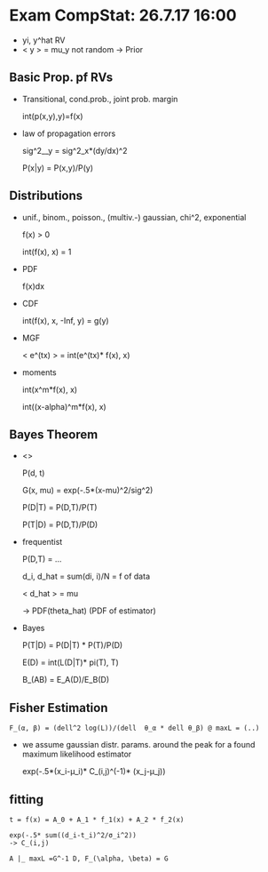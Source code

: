 # Exam CompStat: 26.7.17 16:00
* yi, y^hat RV
* < y > = mu_y not random -> Prior

## Basic Prop. pf RVs
* Transitional, cond.prob., joint prob. margin


    int(p(x,y),y)=f(x)

* law of propagation errors


    sig^2__y = sig^2_x*(dy/dx)^2

    P(x|y) = P(x,y)/P(y)

## Distributions
* unif., binom., poisson., (multiv.-) gaussian, chi^2, exponential


    f(x) > 0

    int(f(x), x) = 1

* PDF


    f(x)dx

* CDF


    int(f(x), x, -Inf, y) = g(y)

* MGF


    < e^(tx) > = int(e^(tx)* f(x), x)

* moments


    int(x^m*f(x), x)

    int((x-alpha)^m*f(x), x)

## Bayes Theorem

* <>


    P(d, t)

    G(x, mu) = exp(-.5*(x-mu)^2/sig^2)

    P(D|T) = P(D,T)/P(T)

    P(T|D) = P(D,T)/P(D)

* frequentist


    P(D,T) = ...

    d_i, d_hat = sum(di, i)/N = f of data

    < d_hat > = mu

    -> PDF(theta_hat) (PDF of estimator)

* Bayes


    P(T|D) = P(D|T) * P(T)/P(D)

    E(D) = int(L(D|T)* pi(T), T)

    B_(AB) = E_A(D)/E_B(D)

## Fisher Estimation

    F_(α, β) = (dell^2 log(L))/(dell  θ_α * dell θ_β) @ maxL = (..)

* we assume gaussian distr. params. around the peak for a found maximum likelihood estimator


    exp(-.5*(x_i-μ_i)* C_(i,j)^(-1)* (x_j-μ_j))

## fitting

    t = f(x) = A_0 + A_1 * f_1(x) + A_2 * f_2(x)

    exp(-.5* sum((d_i-t_i)^2/σ_i^2))
    -> C_(i,j)

    A |_ maxL =G^-1 D, F_(\alpha, \beta) = G
